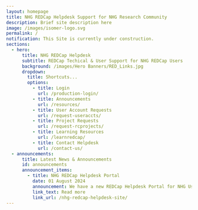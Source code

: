 ```yaml
---
layout: homepage
title: NHG REDCap Helpdesk Support for NHG Research Community
description: Brief site description here
image: /images/isomer-logo.svg
permalink: /
notification: This Site is currently under construction.
sections:
  - hero:
      title: NHG REDCap Helpdesk
      subtitle: REDCap Techical & User Support for NHG REDCap Users
      background: /images/Hero Banners/RED_Links.jpg
      dropdown:
        title: Shortcuts...
        options:
          - title: Login
            url: /production-login/
          - title: Announcements
            url: /resources/
          - title: User Account Requests
            url: /request-useraccts/
          - title: Project Requests
            url: /request-rcprojects/
          - title: Learning Resources
            url: /learnredcap/
          - title: Contact Helpdesk
            url: /contact-us/
  - announcements:
      title: Latest News & Announcements
      id: announcements
      announcement_items:
        - title: NHG REDCap Helpdesk Portal
          date: 01 August 2024
          announcement: We have a new REDCap Helpdesk Portal for NHG Users!
          link_text: Read more
          link_url: /nhg-redcap-helpdesk-site/
---
```

